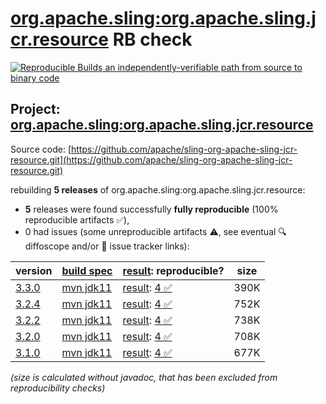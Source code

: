 [org.apache.sling:org.apache.sling.jcr.resource](https://central.sonatype.com/artifact/org.apache.sling/org.apache.sling.jcr.resource/versions) RB check
=======

[![Reproducible Builds](https://reproducible-builds.org/images/logos/rb.svg) an independently-verifiable path from source to binary code](https://reproducible-builds.org/)

## Project: [org.apache.sling:org.apache.sling.jcr.resource](https://central.sonatype.com/artifact/org.apache.sling/org.apache.sling.jcr.resource/versions)

Source code: [https://github.com/apache/sling-org-apache-sling-jcr-resource.git](https://github.com/apache/sling-org-apache-sling-jcr-resource.git)

rebuilding **5 releases** of org.apache.sling:org.apache.sling.jcr.resource:
- **5** releases were found successfully **fully reproducible** (100% reproducible artifacts :white_check_mark:),
- 0 had issues (some unreproducible artifacts :warning:, see eventual :mag: diffoscope and/or :memo: issue tracker links):

| version | [build spec](/BUILDSPEC.md) | [result](https://reproducible-builds.org/docs/jvm/): reproducible? | size |
| -- | --------- | ------ | -- |
| [3.3.0](https://central.sonatype.com/artifact/org.apache.sling/org.apache.sling.jcr.resource/3.3.0/pom) | [mvn jdk11](org.apache.sling.jcr.resource-3.3.0.buildspec) | [result](org.apache.sling.jcr.resource-3.3.0.buildinfo): [4 :white_check_mark: ](org.apache.sling.jcr.resource-3.3.0.buildcompare) | 390K |
| [3.2.4](https://central.sonatype.com/artifact/org.apache.sling/org.apache.sling.jcr.resource/3.2.4/pom) | [mvn jdk11](org.apache.sling.jcr.resource-3.2.4.buildspec) | [result](org.apache.sling.jcr.resource-3.2.4.buildinfo): [4 :white_check_mark: ](org.apache.sling.jcr.resource-3.2.4.buildcompare) | 752K |
| [3.2.2](https://central.sonatype.com/artifact/org.apache.sling/org.apache.sling.jcr.resource/3.2.2/pom) | [mvn jdk11](org.apache.sling.jcr.resource-3.2.2.buildspec) | [result](org.apache.sling.jcr.resource-3.2.2.buildinfo): [4 :white_check_mark: ](org.apache.sling.jcr.resource-3.2.2.buildcompare) | 738K |
| [3.2.0](https://central.sonatype.com/artifact/org.apache.sling/org.apache.sling.jcr.resource/3.2.0/pom) | [mvn jdk11](org.apache.sling.jcr.resource-3.2.0.buildspec) | [result](org.apache.sling.jcr.resource-3.2.0.buildinfo): [4 :white_check_mark: ](org.apache.sling.jcr.resource-3.2.0.buildcompare) | 708K |
| [3.1.0](https://central.sonatype.com/artifact/org.apache.sling/org.apache.sling.jcr.resource/3.1.0/pom) | [mvn jdk11](org.apache.sling.jcr.resource-3.1.0.buildspec) | [result](org.apache.sling.jcr.resource-3.1.0.buildinfo): [4 :white_check_mark: ](org.apache.sling.jcr.resource-3.1.0.buildcompare) | 677K |

<i>(size is calculated without javadoc, that has been excluded from reproducibility checks)</i>
